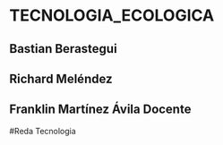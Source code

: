 # TECNOLOGIA_ECOLOGICA
## Bastian Berastegui
## Richard Meléndez 
## Franklin Martínez Ávila Docente
#Reda Tecnologia
